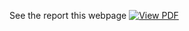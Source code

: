 See the report this webpage 
[![View PDF](https://img.shields.io/badge/View%20PDF-blue)](html+css.txt)
